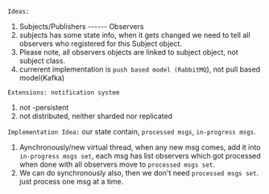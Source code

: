 `Ideas:`
1. Subjects/Publishers ------   Observers
2. subjects has some state info, when it gets changed we need to tell all observers who registered for this Subject object.
3. Please note, all observers objects are linked to subject object, not subject class.
4. currerent implementation is `push based model (RabbitMQ`), not pull based model(Kafka)

`Extensions: notification system`
1. not -persistent 
2. not distributed, neither sharded nor replicated

`Implementation Idea:`
our state contain, `processed msgs`, `in-progress msgs`.
1. Aynchronously/new virtual thread, when any new msg comes, add it into `in-progress msgs set`, each msg has list observers which got processed when done with all observers move to `processed msgs set`.
2. We can do synchronously also, then we don't need `processed msgs set`. just process one msg at a time.